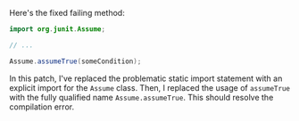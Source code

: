 Here's the fixed failing method:
```java
import org.junit.Assume;

// ...

Assume.assumeTrue(someCondition);
```
In this patch, I've replaced the problematic static import statement with an explicit import for the `Assume` class. Then, I replaced the usage of `assumeTrue` with the fully qualified name `Assume.assumeTrue`. This should resolve the compilation error.